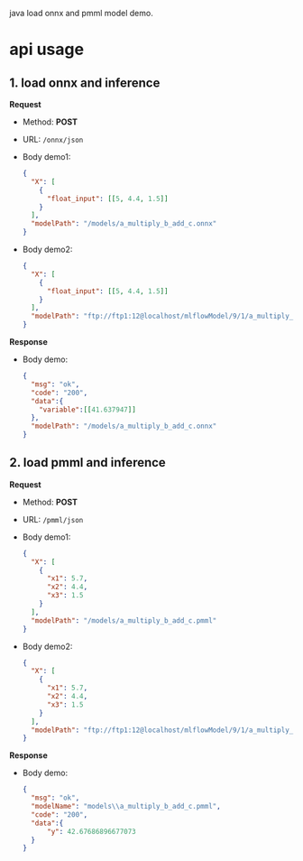 java load onnx and pmml model demo.

# api usage

## 1. load onnx and inference

**Request**

- Method: **POST**

- URL: `/onnx/json`

- Body demo1:

  ```json
  {
    "X": [
      {
        "float_input": [[5, 4.4, 1.5]]
      }
    ],
    "modelPath": "/models/a_multiply_b_add_c.onnx"
  }
  ```

- Body demo2:

  ```json
  {
    "X": [
      {
        "float_input": [[5, 4.4, 1.5]]
      }
    ],
    "modelPath": "ftp://ftp1:12@localhost/mlflowModel/9/1/a_multiply_b_add_c.onnx"
  }
  ```

**Response**

- Body demo:

  ```json
  {
    "msg": "ok",
    "code": "200",
    "data":{
      "variable":[[41.637947]]
    },
    "modelPath": "/models/a_multiply_b_add_c.onnx"
  }
  ```

## 2. load pmml and inference

**Request**

- Method: **POST**

- URL: `/pmml/json`

- Body demo1:

  ```json
  {
    "X": [
      {
        "x1": 5.7,
        "x2": 4.4,
        "x3": 1.5
      }
    ],
    "modelPath": "/models/a_multiply_b_add_c.pmml"
  }
  ```

- Body demo2:

  ```json
  {
    "X": [
      {
        "x1": 5.7,
        "x2": 4.4,
        "x3": 1.5
      }
    ],
    "modelPath": "ftp://ftp1:12@localhost/mlflowModel/9/1/a_multiply_b_add_c.pmml"
  }
  ```

**Response**

- Body demo:

  ```json
  {
    "msg": "ok",
    "modelName": "models\\a_multiply_b_add_c.pmml",
    "code": "200",
    "data":{
    	"y": 42.67686896677073
    }
  }
  ```
